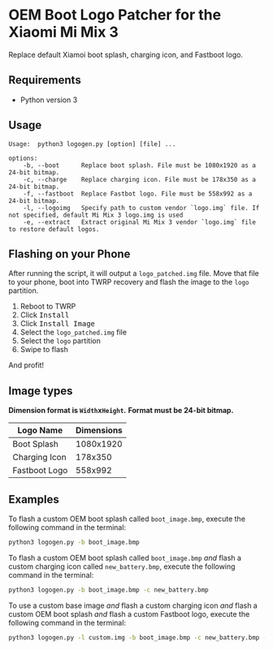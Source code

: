# OEM Boot Logo Patcher for the Xiaomi Mi Mix 3

Replace default Xiamoi boot splash, charging icon, and Fastboot logo.

## Requirements

- Python version 3

## Usage

```text
Usage:  python3 logogen.py [option] [file] ... 

options: 
    -b, --boot      Replace boot splash. File must be 1080x1920 as a 24-bit bitmap.
    -c, --charge    Replace charging icon. File must be 178x350 as a 24-bit bitmap.
    -f, --fastboot  Replace Fastbot logo. File must be 558x992 as a 24-bit bitmap.
    -l, --logoimg   Specify path to custom vendor `logo.img` file. If not specified, default Mi Mix 3 logo.img is used
    -e, --extract   Extract original Mi Mix 3 vendor `logo.img` file to restore default logos.
```

## Flashing on your Phone

After running the script, it will output a `logo_patched.img` file. Move that file to your phone, boot into TWRP recovery and flash the image to the `logo` partition.

1. Reboot to TWRP
2. Click <kbd>Install</kbd>
3. Click <kbd>Install Image</kbd>
4. Select the `logo_patched.img` file
5. Select the `logo` partition
6. Swipe to flash

And profit!

## Image types

**Dimension format is `Width`x`Height`.**
**Format must be 24-bit bitmap.**

| Logo Name     | Dimensions |
| ------------- | ---------- |
| Boot Splash   | 1080x1920  |
| Charging Icon | 178x350    |
| Fastboot Logo | 558x992    |

## Examples

To flash a custom OEM boot splash called `boot_image.bmp`, execute the following command in the terminal:

```bash
python3 logogen.py -b boot_image.bmp 
```

To flash a custom OEM boot splash called `boot_image.bmp` *and* flash a custom charging icon called `new_battery.bmp`, execute the following command in the terminal:

```bash
python3 logogen.py -b boot_image.bmp -c new_battery.bmp 
```

To use a custom base image *and* flash a custom charging icon *and* flash a custom OEM boot splash *and* flash a custom Fastboot logo, execute the following command in the terminal:

```bash
python3 logogen.py -l custom.img -b boot_image.bmp -c new_battery.bmp -f new_fastboot.bmp
```
